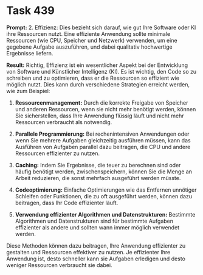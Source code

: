 # Task 439

**Prompt:** 2. Effizienz: Dies bezieht sich darauf, wie gut Ihre Software oder KI ihre Ressourcen nutzt. Eine effiziente Anwendung sollte minimale Ressourcen (wie CPU, Speicher und Netzwerk) verwenden, um eine gegebene Aufgabe auszuführen, und dabei qualitativ hochwertige Ergebnisse liefern.

**Result:**
Richtig, Effizienz ist ein wesentlicher Aspekt bei der Entwicklung von Software und Künstlicher Intelligenz (KI). Es ist wichtig, den Code so zu schreiben und zu optimieren, dass er die Ressourcen so effizient wie möglich nutzt. Dies kann durch verschiedene Strategien erreicht werden, wie zum Beispiel:

1. **Ressourcenmanagement:** Durch die korrekte Freigabe von Speicher und anderen Ressourcen, wenn sie nicht mehr benötigt werden, können Sie sicherstellen, dass Ihre Anwendung flüssig läuft und nicht mehr Ressourcen verbraucht als notwendig.

2. **Parallele Programmierung:** Bei rechenintensiven Anwendungen oder wenn Sie mehrere Aufgaben gleichzeitig ausführen müssen, kann das Ausführen von Aufgaben parallel dazu beitragen, die CPU und andere Ressourcen effizienter zu nutzen.

3. **Caching:** Indem Sie Ergebnisse, die teuer zu berechnen sind oder häufig benötigt werden, zwischenspeichern, können Sie die Menge an Arbeit reduzieren, die sonst mehrfach ausgeführt werden müsste.

4. **Codeoptimierung:** Einfache Optimierungen wie das Entfernen unnötiger Schleifen oder Funktionen, die zu oft ausgeführt werden, können dazu beitragen, dass Ihr Code effizienter läuft.

5. **Verwendung effizienter Algorithmen und Datenstrukturen:** Bestimmte Algorithmen und Datenstrukturen sind für bestimmte Aufgaben effizienter als andere und sollten wann immer möglich verwendet werden.

Diese Methoden können dazu beitragen, Ihre Anwendung effizienter zu gestalten und Ressourcen effektiver zu nutzen. Je effizienter Ihre Anwendung ist, desto schneller kann sie Aufgaben erledigen und desto weniger Ressourcen verbraucht sie dabei.
